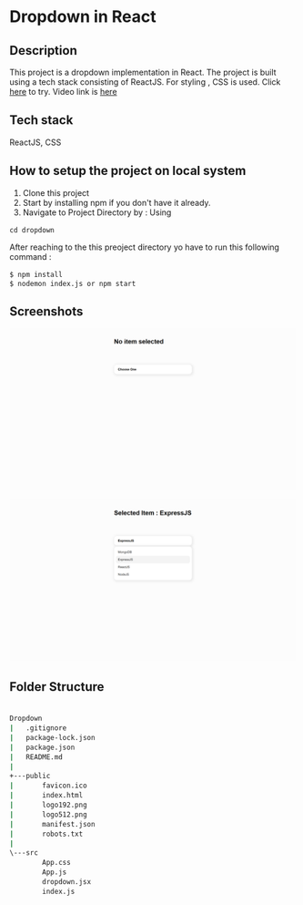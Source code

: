 # Dropdown in React
## Description
This project is a dropdown implementation in React. The project is built using a tech stack consisting of ReactJS. For styling , CSS is used.
  Click [here](https://dropdown-react-cn.netlify.app/) to try. Video link is [here](https://youtu.be/INCUEzDctlc)

## Tech stack
  ReactJS, CSS



## How to setup the project on local system
  1. Clone this project
  2. Start by installing npm if you don't have it already.
  3. Navigate to Project Directory by : Using
  ```
  cd dropdown
  ```

  After reaching to the this preoject directory yo have to run this following command :
  ```
  $ npm install
  $ nodemon index.js or npm start
  ```
   ## Screenshots
  ![Screenshot 1](https://github.com/ashish88pal/dropdownCN/blob/689dca86979e9ca6888fb449889f6afa4e29c1e1/screenshots/ss1.png?raw=true)

  ![Screenshot 2](https://github.com/ashish88pal/dropdownCN/blob/689dca86979e9ca6888fb449889f6afa4e29c1e1/screenshots/ss2.png?raw=true)











  ## Folder Structure
```bash

Dropdown
|   .gitignore
|   package-lock.json
|   package.json
|   README.md
|
+---public
|       favicon.ico
|       index.html
|       logo192.png
|       logo512.png
|       manifest.json
|       robots.txt
|
\---src
        App.css
        App.js
        dropdown.jsx
        index.js
```
